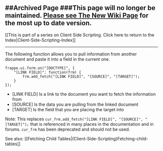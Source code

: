 ##Archived Page
###This page will no longer be maintained.  [Please see The New Wiki Page](https://github.com/frappe/erpnext/wiki/Community-Developed-Custom-Scripts) for the most up to date version.
---


[[This is part of a series on Client Side Scripting.  Click here to return to the Index|Client-Side-Scripting-Index]]
***

The following function allows you to pull information from another document and paste it into a field in the current one.

```
frappe.ui.form.on("[DOCTYPE]", {
	"[LINK FIELD]": function(frm) {
		frm.add_fetch("[LINK FIELD]", "[SOURCE]", "[TARGET]");
	}
});
```
* [LINK FIELD] Is a link to the document you want to fetch the information from
* [SOURCE] Is the data you are pulling from the linked document
* [TARGET] Is the field that you are placing the target into

Note:  This replaces `cur_frm.add_fetch("[LINK FIELD]", "[SOURCE]", "[TARGET]");` that is referenced in many places in the documentation and in forums.  `cur_frm` has been deprecated and should not be used.

See also: [[Fetching Child Tables|(Client-Side-Scripting)Fetching-child-tables]]

